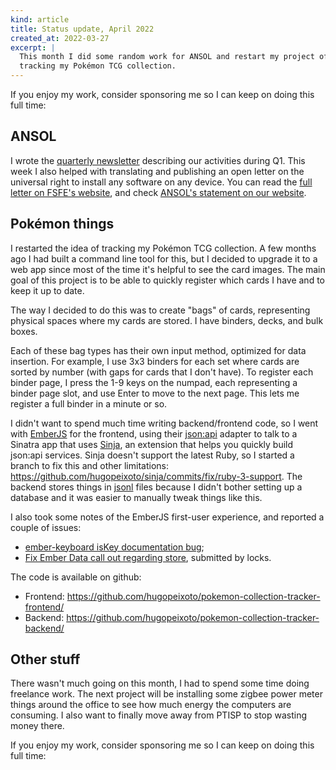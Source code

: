 ```yaml
---
kind: article
title: Status update, April 2022
created_at: 2022-03-27
excerpt: |
  This month I did some random work for ANSOL and restart my project of
  tracking my Pokémon TCG collection.
---
```


<aside markdown="1">
  If you enjoy my work, consider sponsoring me so I can keep on doing this full
  time: <https://github.com/sponsors/hugopeixoto>
</aside>

## ANSOL

I wrote the [quarterly
newsletter](https://ansol.org/noticias/2022-04-07-newsletter-2022-1-trimestre/)
describing our activities during Q1. This week I also helped with translating
and publishing an open letter on the universal right to install any software on
any device. You can read the [full letter on FSFE's
website](https://fsfe.org/activities/upcyclingandroid/openletter.en.html), and
check [ANSOL's statement on our
website](https://ansol.org/noticias/2022-04-27-carta-aberta-ecodesign/).


## Pokémon things

I restarted the idea of tracking my Pokémon TCG collection. A few months ago I
had built a command line tool for this, but I decided to upgrade it to a web
app since most of the time it's helpful to see the card images. The main goal
of this project is to be able to quickly register which cards I have and to
keep it up to date.

The way I decided to do this was to create "bags" of cards, representing
physical spaces where my cards are stored. I have binders, decks, and bulk
boxes.

Each of these bag types has their own input method, optimized for data
insertion. For example, I use 3x3 binders for each set where cards are sorted
by number (with gaps for cards that I don't have). To register each binder
page, I press the 1-9 keys on the numpad, each representing a binder page slot,
and use Enter to move to the next page. This lets me register a full binder in
a minute or so.

I didn't want to spend much time writing backend/frontend code, so I went with
[EmberJS](https://emberjs.com) for the frontend, using their
[json:api](https://jsonapi.org) adapter to talk to a Sinatra app that uses
[Sinja](https://github.com/mwpastore/sinja), an extension that helps you
quickly build json:api services. Sinja doesn't support the latest Ruby, so I
started a branch to fix this and other limitations:
<https://github.com/hugopeixoto/sinja/commits/fix/ruby-3-support>. The backend
stores things in [jsonl](https://jsonlines.org/) files because I didn't bother
setting up a database and it was easier to manually tweak things like this.

I also took some notes of the EmberJS first-user experience, and reported a
couple of issues:

 - [ember-keyboard isKey documentation bug](https://github.com/adopted-ember-addons/ember-keyboard/pull/626);
 - [Fix Ember Data call out regarding store](https://github.com/ember-learn/guides-source/pull/1802), submitted by locks.

The code is available on github:

- Frontend: <https://github.com/hugopeixoto/pokemon-collection-tracker-frontend/>
- Backend: <https://github.com/hugopeixoto/pokemon-collection-tracker-backend/>


## Other stuff

There wasn't much going on this month, I had to spend some time doing freelance
work. The next project will be installing some zigbee power meter things around
the office to see how much energy the computers are consuming. I also want to
finally move away from PTISP to stop wasting money there.


<aside markdown="1">
  If you enjoy my work, consider sponsoring me so I can keep on doing this full
  time: <https://github.com/sponsors/hugopeixoto>
</aside>
